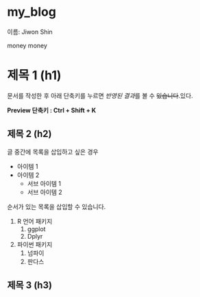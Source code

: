 # my_blog

이름:
Jiwon Shin

money money


# 제목 1 (h1)
문서를 작성한 후 아래 단축키를 누르면 *반영된 결과*를 볼 수 ~~있습니다~~.있다.


**Preview 단축키 : Ctrl + Shift + K**  

## 제목 2 (h2)

글 중간에 목록을 삽입하고 싶은 경우  

- 아이템 1
- 아이템 2
   - 서브 아이템 1  
   - 서브 아이템 2


순서가 있는 목록을 삽입할 수 있습니다.  

1. R 언어 패키지  
    1. ggplot  
    1. Dplyr  
1.  파이썬 패키지  
    1. 넘파이  
    1. 판다스

## 제목 3 (h3)